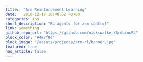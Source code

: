 ```yaml
---
title:  "Arm Reinforcement Learning"
date:   2016-12-17 10:48:02 -0700
categories: ios
short_description: "RL agents for arm control"
link: something
github_repo_url: "https://github.com/nickswalker/ArduinoRL"
block_color: "#4e7f9e"
block_image: "/assets/projects/arm-rl/banner.jpg"
featured: true
has_article: false
---
```

